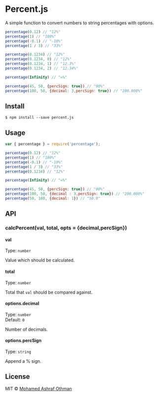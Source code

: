Percent.js
=============

A simple function to convert numbers to string percentages with options.

```js
percentage(0.12) // "12%"
percentage(1) // "100%"
percentage(-0.1) // "-10%"
percentage(1 / 3) // "33%"

percentage(0.1234) // "12%"
percentage(0.1234, 0) // "12%"
percentage(0.1234, 1) // "12.3%"
percentage(0.1234, 2) // "12.34%"

percentage(Infinity) // "∞%"

percentage(45, 50, {percSign: true}) // "90%"
percentage(100, 50, {decimal: 3,percSign: true}) // "200.000%"
```
## Install

```
$ npm install --save percent.js
```


## Usage

```js
var { percentage } = require('percentage');

percentage(0.12) // "12%"
percentage(1) // "100%"
percentage(-0.1) // "-10%"
percentage(1 / 3) // "33%"
percentage(0.1234) // "12%"

percentage(Infinity) // "∞%"

percentage(45, 50, {percSign: true}) // "90%"
percentage(100, 50, {decimal : 3,percSign: true}) // "200.000%" 
percentage(50, 100, {decimal: 1}) // "50.0"

```

## API

### calcPercent(val, total, opts = {decimal,percSign})

#### val

Type: `number`

Value which should be calculated.

#### total

Type: `number`

Total that `val` should be compared against.

#### options.decimal

Type: `number`  
Default: `0`

Number of decimals.

#### options.percSign

Type: `string`

Append a % sign.


## License

MIT © [Mohamed Ashraf Othman](https://mohamedashrafothman.github.io/portfolio/)
